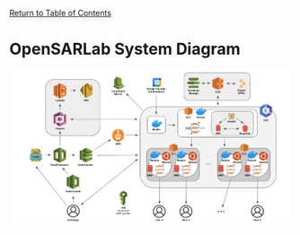 [Return to Table of Contents](../dev.md)

# OpenSARLab System Diagram 

![OpenSARLab system diagram June 2021](../assets/system_diagrams/OpenSARLab_system_diagram_June_2021.png)